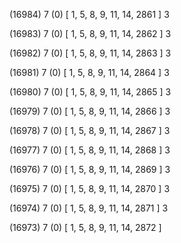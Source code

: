 (16984) 7 (0) [ 1, 5, 8, 9, 11, 14, 2861 ] 3 


(16983) 7 (0) [ 1, 5, 8, 9, 11, 14, 2862 ] 3 


(16982) 7 (0) [ 1, 5, 8, 9, 11, 14, 2863 ] 3 


(16981) 7 (0) [ 1, 5, 8, 9, 11, 14, 2864 ] 3 


(16980) 7 (0) [ 1, 5, 8, 9, 11, 14, 2865 ] 3 


(16979) 7 (0) [ 1, 5, 8, 9, 11, 14, 2866 ] 3 


(16978) 7 (0) [ 1, 5, 8, 9, 11, 14, 2867 ] 3 


(16977) 7 (0) [ 1, 5, 8, 9, 11, 14, 2868 ] 3 


(16976) 7 (0) [ 1, 5, 8, 9, 11, 14, 2869 ] 3 


(16975) 7 (0) [ 1, 5, 8, 9, 11, 14, 2870 ] 3 


(16974) 7 (0) [ 1, 5, 8, 9, 11, 14, 2871 ] 3 


(16973) 7 (0) [ 1, 5, 8, 9, 11, 14, 2872 ]  

